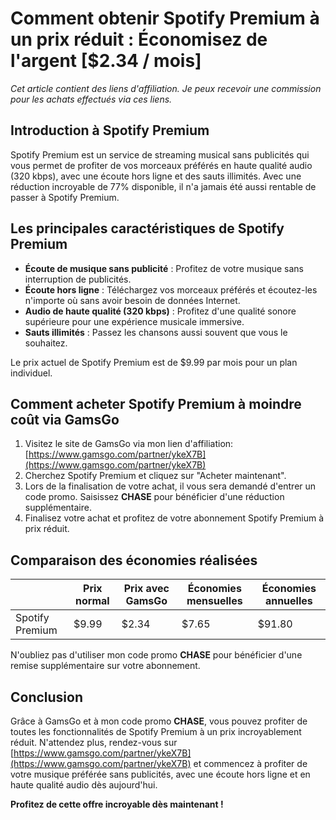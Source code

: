 # Comment obtenir Spotify Premium à un prix réduit : Économisez de l'argent [$2.34 / mois]

*Cet article contient des liens d'affiliation. Je peux recevoir une commission pour les achats effectués via ces liens.*

## Introduction à Spotify Premium 

Spotify Premium est un service de streaming musical sans publicités qui vous permet de profiter de vos morceaux préférés en haute qualité audio (320 kbps), avec une écoute hors ligne et des sauts illimités. Avec une réduction incroyable de 77% disponible, il n'a jamais été aussi rentable de passer à Spotify Premium.

## Les principales caractéristiques de Spotify Premium 

- **Écoute de musique sans publicité** : Profitez de votre musique sans interruption de publicités.
- **Écoute hors ligne** : Téléchargez vos morceaux préférés et écoutez-les n'importe où sans avoir besoin de données Internet.
- **Audio de haute qualité (320 kbps)** : Profitez d'une qualité sonore supérieure pour une expérience musicale immersive.
- **Sauts illimités** : Passez les chansons aussi souvent que vous le souhaitez.

Le prix actuel de Spotify Premium est de $9.99 par mois pour un plan individuel.

## Comment acheter Spotify Premium à moindre coût via GamsGo

1. Visitez le site de GamsGo via mon lien d'affiliation: [https://www.gamsgo.com/partner/ykeX7B](https://www.gamsgo.com/partner/ykeX7B)
2. Cherchez Spotify Premium et cliquez sur "Acheter maintenant".
3. Lors de la finalisation de votre achat, il vous sera demandé d'entrer un code promo. Saisissez **CHASE** pour bénéficier d'une réduction supplémentaire.
4. Finalisez votre achat et profitez de votre abonnement Spotify Premium à prix réduit.

## Comparaison des économies réalisées

|  | Prix normal | Prix avec GamsGo | Économies mensuelles | Économies annuelles |
|---|---|---|---|---|
| Spotify Premium | $9.99 | $2.34 | $7.65 | $91.80 |

N'oubliez pas d'utiliser mon code promo **CHASE** pour bénéficier d'une remise supplémentaire sur votre abonnement. 

## Conclusion

Grâce à GamsGo et à mon code promo **CHASE**, vous pouvez profiter de toutes les fonctionnalités de Spotify Premium à un prix incroyablement réduit. N'attendez plus, rendez-vous sur [https://www.gamsgo.com/partner/ykeX7B](https://www.gamsgo.com/partner/ykeX7B) et commencez à profiter de votre musique préférée sans publicités, avec une écoute hors ligne et en haute qualité audio dès aujourd'hui.

**Profitez de cette offre incroyable dès maintenant !**
